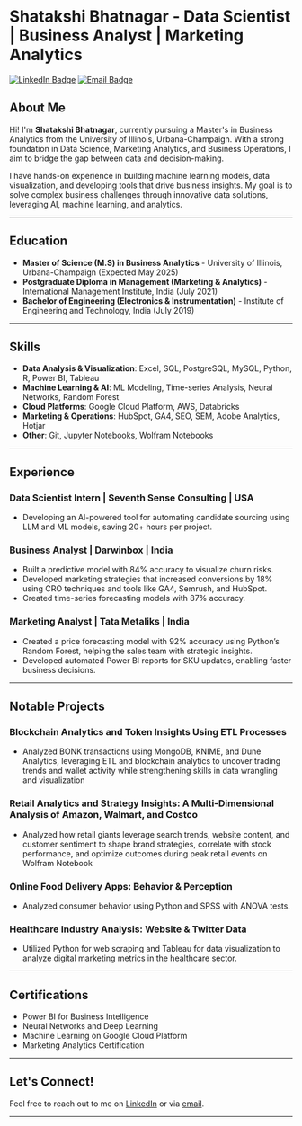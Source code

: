 # Shatakshi Bhatnagar - Data Scientist | Business Analyst | Marketing Analytics

[![LinkedIn Badge](https://img.shields.io/badge/LinkedIn-shatakshibhatnagar-blue)](https://www.linkedin.com/in/shatakshibhatnagar/) 
[![Email Badge](https://img.shields.io/badge/Email-sb99@illinois.edu-red)](mailto:sb99@illinois.edu)

## About Me

Hi! I'm **Shatakshi Bhatnagar**, currently pursuing a Master's in Business Analytics from the University of Illinois, Urbana-Champaign. With a strong foundation in Data Science, Marketing Analytics, and Business Operations, I aim to bridge the gap between data and decision-making.

I have hands-on experience in building machine learning models, data visualization, and developing tools that drive business insights. My goal is to solve complex business challenges through innovative data solutions, leveraging AI, machine learning, and analytics.

---

## Education

- **Master of Science (M.S) in Business Analytics** - University of Illinois, Urbana-Champaign (Expected May 2025)
- **Postgraduate Diploma in Management (Marketing & Analytics)** - International Management Institute, India (July 2021)
- **Bachelor of Engineering (Electronics & Instrumentation)** - Institute of Engineering and Technology, India (July 2019)

---

## Skills

- **Data Analysis & Visualization**: Excel, SQL, PostgreSQL, MySQL, Python, R, Power BI, Tableau
- **Machine Learning & AI**: ML Modeling, Time-series Analysis, Neural Networks, Random Forest
- **Cloud Platforms**: Google Cloud Platform, AWS, Databricks
- **Marketing & Operations**: HubSpot, GA4, SEO, SEM, Adobe Analytics, Hotjar
- **Other**: Git, Jupyter Notebooks, Wolfram Notebooks

---

## Experience

### Data Scientist Intern | **Seventh Sense Consulting** | USA
- Developing an AI-powered tool for automating candidate sourcing using LLM and ML models, saving 20+ hours per project.

### Business Analyst | **Darwinbox** | India
- Built a predictive model with 84% accuracy to visualize churn risks.
- Developed marketing strategies that increased conversions by 18% using CRO techniques and tools like GA4, Semrush, and HubSpot.
- Created time-series forecasting models with 87% accuracy.

### Marketing Analyst | **Tata Metaliks** | India
- Created a price forecasting model with 92% accuracy using Python’s Random Forest, helping the sales team with strategic insights.
- Developed automated Power BI reports for SKU updates, enabling faster business decisions.

---

## Notable Projects

### Blockchain Analytics and Token Insights Using ETL Processes
- Analyzed BONK transactions using MongoDB, KNIME, and Dune Analytics, leveraging ETL and blockchain analytics to uncover trading trends and wallet activity while strengthening skills in data wrangling and visualization

### Retail Analytics and Strategy Insights: A Multi-Dimensional Analysis of Amazon, Walmart, and Costco 
- Analyzed how retail giants leverage search trends, website content, and customer sentiment to shape brand strategies, correlate with stock performance, and optimize outcomes during peak retail events on Wolfram Notebook

### Online Food Delivery Apps: Behavior & Perception
- Analyzed consumer behavior using Python and SPSS with ANOVA tests.

### Healthcare Industry Analysis: Website & Twitter Data
- Utilized Python for web scraping and Tableau for data visualization to analyze digital marketing metrics in the healthcare sector.

---

## Certifications

- Power BI for Business Intelligence
- Neural Networks and Deep Learning
- Machine Learning on Google Cloud Platform
- Marketing Analytics Certification

---

## Let's Connect!

Feel free to reach out to me on [LinkedIn](https://www.linkedin.com/in/shatakshibhatnagar/) or via [email](mailto:sb99@illinois.edu).

---
